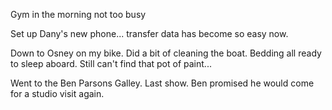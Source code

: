 Gym in the morning not too busy

Set up Dany's new phone... transfer data has become so easy now. 

Down to Osney on my bike. Did a bit of cleaning the boat. Bedding all ready to sleep aboard. Still can't find that pot of paint...

Went to the Ben Parsons Galley. Last show. Ben promised he would come for a studio visit again.
